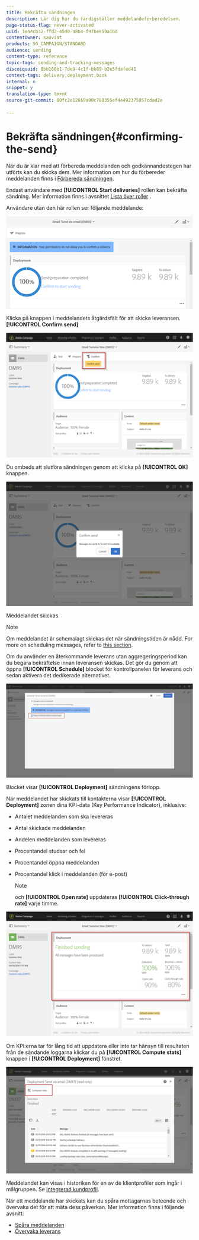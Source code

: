 ```yaml
---
title: Bekräfta sändningen
description: Lär dig hur du färdigställer meddelandeförberedelsen.
page-status-flag: never-activated
uuid: 1eaecb32-ffd2-45d0-a8b4-f97bee59a1bd
contentOwner: sauviat
products: SG_CAMPAIGN/STANDARD
audience: sending
content-type: reference
topic-tags: sending-and-tracking-messages
discoiquuid: 8bb160b1-7de9-4c1f-bb89-b2e5fdafed41
context-tags: delivery,deployment,back
internal: n
snippet: y
translation-type: tm+mt
source-git-commit: 00fc2e12669a00c788355ef4e492375957cdad2e

---
```



# Bekräfta sändningen{#confirming-the-send}

När du är klar med att förbereda meddelanden och godkännandestegen har utförts kan du skicka dem. Mer information om hur du förbereder meddelanden finns i [Förbereda sändningen](../../sending/using/preparing-the-send.md).

Endast användare med **[!UICONTROL Start deliveries]** rollen kan bekräfta sändning. Mer information finns i avsnittet [Lista över roller](../../administration/using/list-of-roles.md) .

Användare utan den här rollen ser följande meddelande:

![](assets/confirm_delivery_2.png)

Klicka på knappen i meddelandets åtgärdsfält för att skicka leveransen. **[!UICONTROL Confirm send]**

![](assets/confirm_delivery.png)

Du ombeds att slutföra sändningen genom att klicka på **[!UICONTROL OK]** knappen.

![](assets/confirm_delivery1.png)

Meddelandet skickas.

>[!NOTE]
>
>Om meddelandet är schemalagt skickas det när sändningstiden är nådd. For more on scheduling messages, refer to [this section](../../sending/using/about-scheduling-messages.md).

Om du använder en återkommande leverans utan aggregeringsperiod kan du begära bekräftelse innan leveransen skickas. Det gör du genom att öppna **[!UICONTROL Schedule]** blocket för kontrollpanelen för leverans och sedan aktivera det dedikerade alternativet.

![](assets/confirmation_recurring_deliveries.png)

Blocket visar **[!UICONTROL Deployment]** sändningens förlopp.

När meddelandet har skickats till kontakterna visar **[!UICONTROL Deployment]** zonen dina KPI-data (Key Performance Indicator), inklusive:

* Antalet meddelanden som ska levereras
* Antal skickade meddelanden
* Andelen meddelanden som levereras
* Procentandel studsar och fel
* Procentandel öppna meddelanden
* Procentandel klick i meddelanden (för e-post)

   >[!NOTE]
   >
   >och **[!UICONTROL Open rate]** uppdateras **[!UICONTROL Click-through rate]** varje timme.

![](assets/sending_delivery.png)

Om KPI:erna tar för lång tid att uppdatera eller inte tar hänsyn till resultaten från de sändande loggarna klickar du på **[!UICONTROL Compute stats]** knappen i **[!UICONTROL Deployment]** fönstret.

![](assets/sending_delivery7.png)

Meddelandet kan visas i historiken för en av de klientprofiler som ingår i målgruppen. Se [Integrerad kundprofil](../../audiences/using/integrated-customer-profile.md).

När ett meddelande har skickats kan du spåra mottagarnas beteende och övervaka det för att mäta dess påverkan. Mer information finns i följande avsnitt:

* [Spåra meddelanden](../../sending/using/tracking-messages.md)
* [Övervaka leverans](../../sending/using/monitoring-a-delivery.md)

